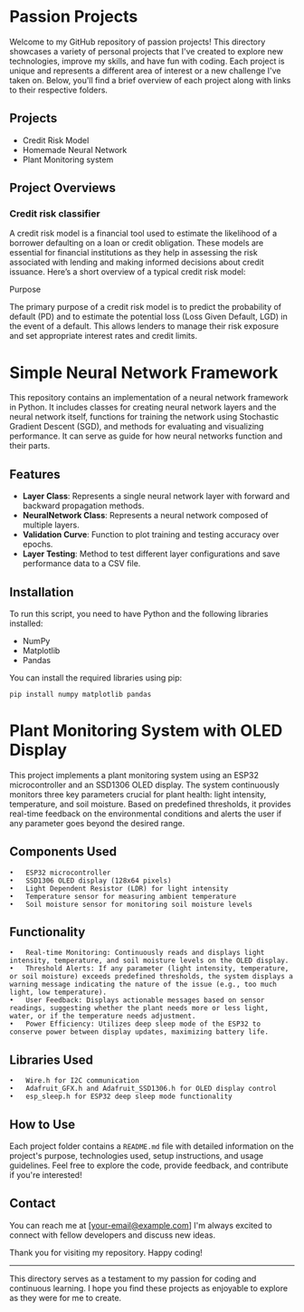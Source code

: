 # Passion Projects

Welcome to my GitHub repository of passion projects! This directory showcases a variety of personal projects that I've created to explore new technologies, improve my skills, and have fun with coding. Each project is unique and represents a different area of interest or a new challenge I've taken on. Below, you'll find a brief overview of each project along with links to their respective folders.

## Projects

- Credit Risk Model
- Homemade Neural Network
- Plant Monitoring system

## Project Overviews

### Credit risk classifier
A credit risk model is a financial tool used to estimate the likelihood of a borrower defaulting on a loan or credit obligation. These models are essential for financial institutions as they help in assessing the risk associated with lending and making informed decisions about credit issuance. Here’s a short overview of a typical credit risk model:

Purpose

The primary purpose of a credit risk model is to predict the probability of default (PD) and to estimate the potential loss (Loss Given Default, LGD) in the event of a default. This allows lenders to manage their risk exposure and set appropriate interest rates and credit limits.

# Simple Neural Network Framework

This repository contains an implementation of a neural network framework in Python. It includes classes for creating neural network layers and the neural network itself, functions for training the network using Stochastic Gradient Descent (SGD), and methods for evaluating and visualizing performance. It can serve as guide for how neural networks function and their parts.

## Features

- **Layer Class**: Represents a single neural network layer with forward and backward propagation methods.
- **NeuralNetwork Class**: Represents a neural network composed of multiple layers.
- **Validation Curve**: Function to plot training and testing accuracy over epochs.
- **Layer Testing**: Method to test different layer configurations and save performance data to a CSV file.

## Installation

To run this script, you need to have Python and the following libraries installed:

- NumPy
- Matplotlib
- Pandas

You can install the required libraries using pip:

```bash
pip install numpy matplotlib pandas
```
# Plant Monitoring System with OLED Display

This project implements a plant monitoring system using an ESP32 microcontroller and an SSD1306 OLED display. The system continuously monitors three key parameters crucial for plant health: light intensity, temperature, and soil moisture. Based on predefined thresholds, it provides real-time feedback on the environmental conditions and alerts the user if any parameter goes beyond the desired range.

## Components Used

	•	ESP32 microcontroller
	•	SSD1306 OLED display (128x64 pixels)
	•	Light Dependent Resistor (LDR) for light intensity
	•	Temperature sensor for measuring ambient temperature
	•	Soil moisture sensor for monitoring soil moisture levels

## Functionality

	•	Real-time Monitoring: Continuously reads and displays light intensity, temperature, and soil moisture levels on the OLED display.
	•	Threshold Alerts: If any parameter (light intensity, temperature, or soil moisture) exceeds predefined thresholds, the system displays a warning message indicating the nature of the issue (e.g., too much light, low temperature).
	•	User Feedback: Displays actionable messages based on sensor readings, suggesting whether the plant needs more or less light, water, or if the temperature needs adjustment.
	•	Power Efficiency: Utilizes deep sleep mode of the ESP32 to conserve power between display updates, maximizing battery life.

## Libraries Used

	•	Wire.h for I2C communication
	•	Adafruit_GFX.h and Adafruit_SSD1306.h for OLED display control
	•	esp_sleep.h for ESP32 deep sleep mode functionality

## How to Use

Each project folder contains a `README.md` file with detailed information on the project's purpose, technologies used, setup instructions, and usage guidelines. Feel free to explore the code, provide feedback, and contribute if you're interested!


## Contact

You can reach me at [your-email@example.com] I'm always excited to connect with fellow developers and discuss new ideas.

Thank you for visiting my repository. Happy coding!

---

This directory serves as a testament to my passion for coding and continuous learning. I hope you find these projects as enjoyable to explore as they were for me to create.

